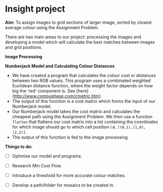 # Insight project

**Aim**: To assign images to grid sections of larger image, sorted by closest average colour using the Assignment Problem.

There are two main areas to our project: processing the images and developing a model which will calculate the best matches between images and grid positions. 


**Image Processing**



**Numberjack Model and  Calculating Colour Distances**

- We have created a program that calculates the colour cost or _distances_ between two RGB values. This program uses a combinated weighted Euclidean distance function, where the weight factor depends on how big the 'red' component is. See [here] (http://www.compuphase.com/cmetric.htm).
- The output of this function is a cost matrix which forms the input of our Numberjack model.
- Our Numberjack model takes the cost matrix and calculates the cheapest path using the Assignment Problem. We then use a function `flatten` that flattens our cost matrix into a list containing the coordinates for which image should go to which cell position i.e. `[(0,1),(1,0),(2,2)]`.
- The output of this function is fed to the image processing.


**Things to do:**

- [ ] Optimise our model and programs.

- [ ] Research Min Cost Flow.

- [ ] Introduce a threshold for more accurate colour matches.

- [ ] Develop a path/folder for mosaics to be created in.
